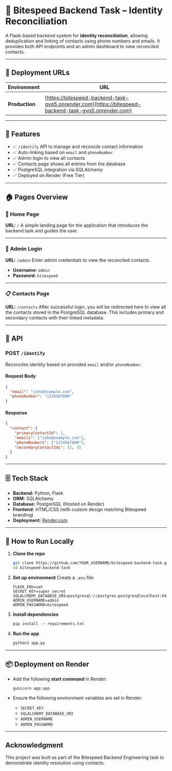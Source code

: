 # 🔄 Bitespeed Backend Task – Identity Reconciliation

A Flask-based backend system for **identity reconciliation**, allowing deduplication and linking of contacts using phone numbers and emails. It provides both API endpoints and an admin dashboard to view reconciled contacts.

---

## 🔗 Deployment URLs

| Environment    | URL                                                                                                  |
| -------------- | ----------------------------------------------------|
|   |
| **Production** | [https://bitespeed-backend-task-gvq5.onrender.com](https://bitespeed-backend-task-gvq5.onrender.com) |

---

## 🧩 Features

* ✅ `/identify` API to manage and reconcile contact information
* ✅ Auto-linking based on `email` and `phoneNumber`
* ✅ Admin login to view all contacts
* ✅ Contacts page shows all entries from the database
* ✅ PostgreSQL integration via SQLAlchemy
* ✅ Deployed on Render (Free Tier)

---

## 🏠 Pages Overview

### 📍 Home Page

**URL:** `/`
A simple landing page for the application that introduces the backend task and guides the user.

---

### 🔐 Admin Login

**URL:** `/admin`
Enter admin credentials to view the reconciled contacts.

* **Username:** `admin`
* **Password:** `bitespeed`

---

### 📋 Contacts Page

**URL:** `/contacts`
After successful login, you will be redirected here to view all the contacts stored in the PostgreSQL database. This includes primary and secondary contacts with their linked metadata.

---

## 📡 API

### POST `/identify`

Reconciles identity based on provided `email` and/or `phoneNumber`.

#### Request Body

```json
{
  "email": "john@example.com",
  "phoneNumber": "1234567890"
}
```

#### Response

```json
{
  "contact": {
    "primaryContactId": 1,
    "emails": ["john@example.com"],
    "phoneNumbers": ["1234567890"],
    "secondaryContactIds": [2, 3]
  }
}
```

---

## 🗄️ Tech Stack

* **Backend:** Python, Flask
* **ORM:** SQLAlchemy
* **Database:** PostgreSQL (Hosted on Render)
* **Frontend:** HTML/CSS (with custom design matching Bitespeed branding)
* **Deployment:** [Render.com](https://render.com)

---

## 🚀 How to Run Locally

1. **Clone the repo**

   ```bash
   git clone https://github.com/YOUR_USERNAME/bitespeed-backend-task.git
   cd bitespeed-backend-task
   ```

2. **Set up environment**
   Create a `.env` file:

   ```env
   FLASK_ENV=uat
   SECRET_KEY=super_secret
   SQLALCHEMY_DATABASE_URI=postgresql://postgres:postgres@localhost:5432/bitespeed
   ADMIN_USERNAME=admin
   ADMIN_PASSWORD=bitespeed
   ```

3. **Install dependencies**

   ```bash
   pip install -r requirements.txt
   ```

4. **Run the app**

   ```bash
   python3 app.py
   ```

---

## 📦 Deployment on Render

* Add the following **start command** in Render:

  ```
  gunicorn app:app
  ```

* Ensure the following environment variables are set in Render:

  * `SECRET_KEY`
  * `SQLALCHEMY_DATABASE_URI`
  * `ADMIN_USERNAME`
  * `ADMIN_PASSWORD`

---

## Acknowledgment

This project was built as part of the Bitespeed Backend Engineering task to demonstrate identity resolution using contacts.

